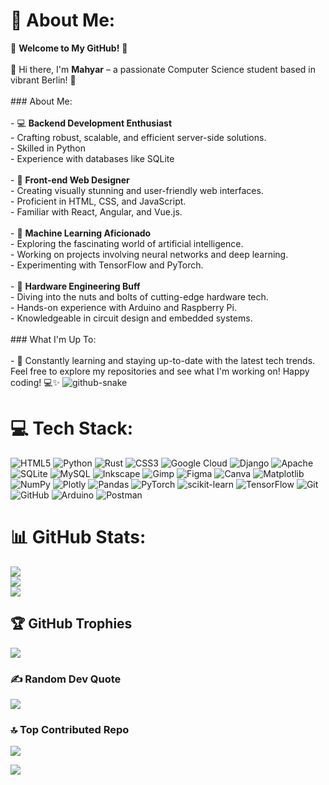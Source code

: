 # 💫 About Me:
🚀 **Welcome to My GitHub!** 🚀<br><br>👋 Hi there, I'm **Mahyar** – a passionate Computer Science student based in vibrant Berlin! 🌟<br><br>### About Me:<br><br>- 💻 **Backend Development Enthusiast**<br>  - Crafting robust, scalable, and efficient server-side solutions.<br>  - Skilled in Python<br>  - Experience with databases like SQLite <br><br>- 🎨 **Front-end Web Designer**<br>  - Creating visually stunning and user-friendly web interfaces.<br>  - Proficient in HTML, CSS, and JavaScript.<br>  - Familiar with React, Angular, and Vue.js.<br><br>- 🤖 **Machine Learning Aficionado**<br>  - Exploring the fascinating world of artificial intelligence.<br>  - Working on projects involving neural networks and deep learning.<br>  - Experimenting with TensorFlow and PyTorch.<br><br>- 🔧 **Hardware Engineering Buff**<br>  - Diving into the nuts and bolts of cutting-edge hardware tech.<br>  - Hands-on experience with Arduino and Raspberry Pi.<br>  - Knowledgeable in circuit design and embedded systems.<br><br>### What I'm Up To:<br><br>- 🌱 Constantly learning and staying up-to-date with the latest tech trends.<br>Feel free to explore my repositories and see what I'm working on! Happy coding! 💻✨
<picture>
  <source media="(prefers-color-scheme: dark)" srcset="github-snake-dark.svg" />
  <source media="(prefers-color-scheme: light)" srcset="github-snake.svg" />
  <img alt="github-snake" src="github-snake.svg" />
</picture>

# 💻 Tech Stack:
![HTML5](https://img.shields.io/badge/html5-%23E34F26.svg?style=for-the-badge&logo=html5&logoColor=white) ![Python](https://img.shields.io/badge/python-3670A0?style=for-the-badge&logo=python&logoColor=ffdd54) ![Rust](https://img.shields.io/badge/rust-%23000000.svg?style=for-the-badge&logo=rust&logoColor=white) ![CSS3](https://img.shields.io/badge/css3-%231572B6.svg?style=for-the-badge&logo=css3&logoColor=white) ![Google Cloud](https://img.shields.io/badge/GoogleCloud-%234285F4.svg?style=for-the-badge&logo=google-cloud&logoColor=white) ![Django](https://img.shields.io/badge/django-%23092E20.svg?style=for-the-badge&logo=django&logoColor=white) ![Apache](https://img.shields.io/badge/apache-%23D42029.svg?style=for-the-badge&logo=apache&logoColor=white) ![SQLite](https://img.shields.io/badge/sqlite-%2307405e.svg?style=for-the-badge&logo=sqlite&logoColor=white) ![MySQL](https://img.shields.io/badge/mysql-4479A1.svg?style=for-the-badge&logo=mysql&logoColor=white) ![Inkscape](https://img.shields.io/badge/Inkscape-e0e0e0?style=for-the-badge&logo=inkscape&logoColor=080A13) ![Gimp](https://img.shields.io/badge/Gimp-657D8B?style=for-the-badge&logo=gimp&logoColor=FFFFFF) ![Figma](https://img.shields.io/badge/figma-%23F24E1E.svg?style=for-the-badge&logo=figma&logoColor=white) ![Canva](https://img.shields.io/badge/Canva-%2300C4CC.svg?style=for-the-badge&logo=Canva&logoColor=white) ![Matplotlib](https://img.shields.io/badge/Matplotlib-%23ffffff.svg?style=for-the-badge&logo=Matplotlib&logoColor=black) ![NumPy](https://img.shields.io/badge/numpy-%23013243.svg?style=for-the-badge&logo=numpy&logoColor=white) ![Plotly](https://img.shields.io/badge/Plotly-%233F4F75.svg?style=for-the-badge&logo=plotly&logoColor=white) ![Pandas](https://img.shields.io/badge/pandas-%23150458.svg?style=for-the-badge&logo=pandas&logoColor=white) ![PyTorch](https://img.shields.io/badge/PyTorch-%23EE4C2C.svg?style=for-the-badge&logo=PyTorch&logoColor=white) ![scikit-learn](https://img.shields.io/badge/scikit--learn-%23F7931E.svg?style=for-the-badge&logo=scikit-learn&logoColor=white) ![TensorFlow](https://img.shields.io/badge/TensorFlow-%23FF6F00.svg?style=for-the-badge&logo=TensorFlow&logoColor=white) ![Git](https://img.shields.io/badge/git-%23F05033.svg?style=for-the-badge&logo=git&logoColor=white) ![GitHub](https://img.shields.io/badge/github-%23121011.svg?style=for-the-badge&logo=github&logoColor=white) ![Arduino](https://img.shields.io/badge/-Arduino-00979D?style=for-the-badge&logo=Arduino&logoColor=white) ![Postman](https://img.shields.io/badge/Postman-FF6C37?style=for-the-badge&logo=postman&logoColor=white)
# 📊 GitHub Stats:
![](https://github-readme-stats.vercel.app/api?username=m-r21&theme=cobalt&hide_border=false&include_all_commits=false&count_private=false)<br/>
![](https://github-readme-streak-stats.herokuapp.com/?user=m-r21&theme=cobalt&hide_border=false)<br/>
![](https://github-readme-stats.vercel.app/api/top-langs/?username=m-r21&theme=cobalt&hide_border=false&include_all_commits=false&count_private=false&layout=compact)

## 🏆 GitHub Trophies
![](https://github-profile-trophy.vercel.app/?username=m-r21&theme=algolia&no-frame=false&no-bg=false&margin-w=4)

### ✍️ Random Dev Quote
![](https://quotes-github-readme.vercel.app/api?type=horizontal&theme=tokyonight)

### 🔝 Top Contributed Repo
![](https://github-contributor-stats.vercel.app/api?username=m-r21&limit=5&theme=tokyonight&combine_all_yearly_contributions=true)

[![](https://visitcount.itsvg.in/api?id=m-r21&icon=0&color=1)](https://visitcount.itsvg.in)

<!-- Proudly created with GPRM ( https://gprm.itsvg.in ) -->
